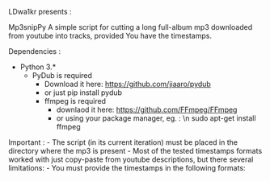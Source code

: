 LDwa1kr presents :

Mp3snipPy
  A simple script for cutting a long full-album mp3 downloaded from youtube into tracks, provided You have the timestamps.
  
Dependencies :
- Python 3.*
  - PyDub is required
    - Download it here: https://github.com/jiaaro/pydub
    - or just pip install pydub
    - ffmpeg is required
      - downlaod it here: https://github.com/FFmpeg/FFmpeg
      - or using your package manager, eg. : \n
        sudo apt-get install ffmpeg
        
Important :
    - The script (in its current iteration) must be placed in the directory where the mp3 is present
    - Most of the tested timestamps formats worked with just copy-paste from youtube descriptions, but there several limitations:
        - You must provide the timestamps in the following formats:
            <timestamp> <title> <timestamp> <title> <timestamp> <title> etc.
            <title> <timestamp> <title> <timestamp> <title> <timestamp> etc.
        - Only one timestamp per track, digits separated by a colon ":"
        - Whitespaces are ignored, so no worries with \n and \r
    - The name of full album mp3 must be :
        - unique, and not repeated in any song title
        
    Example of processable timestamps:
    1. Neo-Born Virus 00:00 
    2. Colossal Human Consumption 00:51 
    3. Genetic Mutations 03:04 
    4. Worm Putrefaction 06:52
    5. Post-Incubation Period 09:21 
    6. Lethal Injection 12:28 
    7. Viral Disease 15:32 
    8. Food For The Maggots (Putrid Pile Cover) 18:48
  
  Planned additions :
   - gui used for confirmation and possible editing of timestamp-title sets
   - creating subdirectories for cut mp3s
   - album cover and metadata processing from the original mp3  
